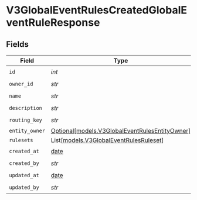 # V3GlobalEventRulesCreatedGlobalEventRuleResponse


## Fields

| Field                                                                                        | Type                                                                                         | Required                                                                                     | Description                                                                                  |
| -------------------------------------------------------------------------------------------- | -------------------------------------------------------------------------------------------- | -------------------------------------------------------------------------------------------- | -------------------------------------------------------------------------------------------- |
| `id`                                                                                         | *int*                                                                                        | :heavy_check_mark:                                                                           | N/A                                                                                          |
| `owner_id`                                                                                   | *str*                                                                                        | :heavy_check_mark:                                                                           | N/A                                                                                          |
| `name`                                                                                       | *str*                                                                                        | :heavy_check_mark:                                                                           | N/A                                                                                          |
| `description`                                                                                | *str*                                                                                        | :heavy_check_mark:                                                                           | N/A                                                                                          |
| `routing_key`                                                                                | *str*                                                                                        | :heavy_check_mark:                                                                           | N/A                                                                                          |
| `entity_owner`                                                                               | [Optional[models.V3GlobalEventRulesEntityOwner]](../models/v3globaleventrulesentityowner.md) | :heavy_minus_sign:                                                                           | N/A                                                                                          |
| `rulesets`                                                                                   | List[[models.V3GlobalEventRulesRuleset](../models/v3globaleventrulesruleset.md)]             | :heavy_minus_sign:                                                                           | N/A                                                                                          |
| `created_at`                                                                                 | [date](https://docs.python.org/3/library/datetime.html#date-objects)                         | :heavy_check_mark:                                                                           | N/A                                                                                          |
| `created_by`                                                                                 | *str*                                                                                        | :heavy_check_mark:                                                                           | N/A                                                                                          |
| `updated_at`                                                                                 | [date](https://docs.python.org/3/library/datetime.html#date-objects)                         | :heavy_check_mark:                                                                           | N/A                                                                                          |
| `updated_by`                                                                                 | *str*                                                                                        | :heavy_check_mark:                                                                           | N/A                                                                                          |